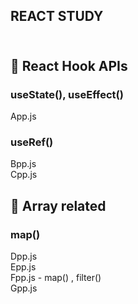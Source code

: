 ## REACT STUDY<br><br>

## 📙 React Hook APIs
### useState(), useEffect()
App.js<br>

### useRef()
Bpp.js<br>
Cpp.js

## 📙 Array related
### map()
Dpp.js<br>
Epp.js<br>
Fpp.js  - map() , filter() <br>
Gpp.js
